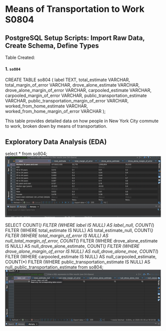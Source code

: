 #  Means of Transportation to Work S0804 
## PostgreSQL Setup Scripts: Import Raw Data, Create Schema, Define Types

Table Created:
#### 1. `so804`

CREATE TABLE so804 (
    label TEXT,
    total_estimate VARCHAR,
    total_margin_of_error VARCHAR,
    drove_alone_estimate VARCHAR,
    drove_alone_margin_of_error VARCHAR,
    carpooled_estimate VARCHAR,
    carpooled_margin_of_error VARCHAR,
    public_transportation_estimate VARCHAR,
    public_transportation_margin_of_error VARCHAR,
    worked_from_home_estimate VARCHAR,
    worked_from_home_margin_of_error VARCHAR
);

This table provides detailed data on how people in New York City commute to work, broken down by means of transportation. 

## Exploratory Data Analysis (EDA) 

select * from so804;
![alt text](image.png)

SELECT
  COUNT(*) FILTER (WHERE label IS NULL) AS label_null,
  COUNT(*) FILTER (WHERE total_estimate IS NULL) AS total_estimate_null,
  COUNT(*) FILTER (WHERE total_margin_of_error IS NULL) AS null_total_margin_of_error,
  COUNT(*) FILTER (WHERE drove_alone_estimate IS NULL) AS null_drove_alone_estimate,
  COUNT(*) FILTER (WHERE drove_alone_margin_of_error IS NULL) AS null_drove_alone_moe,
  COUNT(*) FILTER (WHERE carpooled_estimate IS NULL) AS null_carpooled_estimate,
  COUNT(*) FILTER (WHERE public_transportation_estimate IS NULL) AS null_public_transportation_estimate
  from so804;
 ![alt text](image-1.png)




